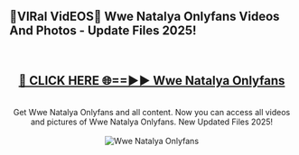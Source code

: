 <h2>🔴VIRal VidEOS🔴 Wwe Natalya Onlyfans Videos And Photos - Update Files 2025!</h2>
<br>
<div align="center">
<h2><a href="https://virallinks.top/odZfE0" rel="nofollow">🔴 CLICK HERE 🌐==►► Wwe Natalya Onlyfans</a></h2>
<br>
Get Wwe Natalya Onlyfans and all content. Now you can access all videos and pictures of Wwe Natalya Onlyfans. New Updated Files 2025!
<br>
<br>
<a href="https://virallinks.top/odZfE0" rel="nofollow" data-target="animated-image.originalLink"><img src="https://i.imgur.com/dJHk4Zq.gif)" alt="Wwe Natalya Onlyfans" style="max-width: 100%; display: inline-block;" data-target="animated-image.originalImage"></a>
</div>
<br>
